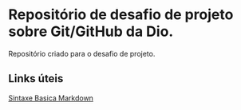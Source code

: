 # Repositório de desafio de projeto sobre Git/GitHub da Dio.
Repositório criado para o desafio de projeto.

## Links úteis
[Sintaxe Basica Markdown](https://www.markdownguide.org/)

